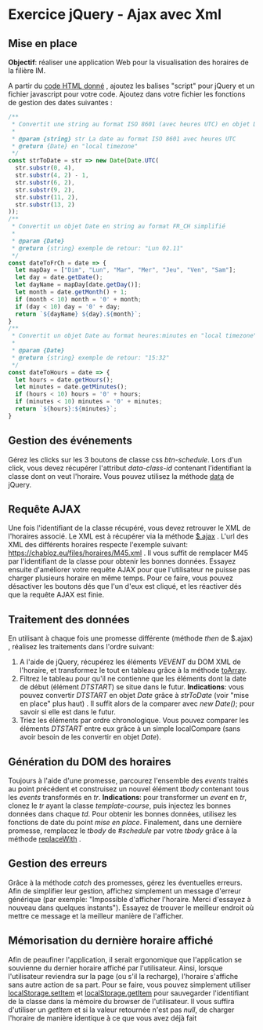 # Exercice jQuery - Ajax avec Xml 

## Mise en place

**Objectif**:  réaliser une application Web pour la visualisation des horaires de la filière IM.

A partir du [code HTML donné](resources/jqueryAjaxXml.html) , ajoutez les balises "script" pour jQuery et un fichier javascript pour votre code. Ajoutez dans votre fichier  les fonctions de gestion des dates suivantes :

```js
/** 
 * Convertit une string au format ISO 8601 (avec heures UTC) en objet Date
 * 
 * @param {string} str La date au format ISO 8601 avec heures UTC
 * @return {Date} en "local timezone"
 */
const strToDate = str => new Date(Date.UTC(
  str.substr(0, 4),
  str.substr(4, 2) - 1,
  str.substr(6, 2),
  str.substr(9, 2),
  str.substr(11, 2),
  str.substr(13, 2)  
));
/**
 * Convertit un objet Date en string au format FR_CH simplifié 
 * 
 * @param {Date} 
 * @return {string} exemple de retour: "Lun 02.11"
 */
const dateToFrCh = date => {
  let mapDay = ["Dim", "Lun", "Mar", "Mer", "Jeu", "Ven", "Sam"];
  let day = date.getDate();
  let dayName = mapDay[date.getDay()];
  let month = date.getMonth() + 1;
  if (month < 10) month = '0' + month;  
  if (day < 10) day = '0' + day;
  return `${dayName} ${day}.${month}`;
}
/**
 * Convertit un objet Date au format heures:minutes en "local timezone"
 * 
 * @param {Date} 
 * @return {string} exemple de retour: "15:32"
 */
const dateToHours = date => {  
  let hours = date.getHours();
  let minutes = date.getMinutes();
  if (hours < 10) hours = '0' + hours;  
  if (minutes < 10) minutes = '0' + minutes;    
  return `${hours}:${minutes}`;
}
```
## Gestion des événements
Gérez les clicks sur les 3 boutons de classe css *btn-schedule*.  Lors d'un click, vous devez récupérer l'attribut *data-class-id* contenant l’identifiant la classe dont on veut l'horaire.  Vous pouvez utilisez la méthode [data](https://api.jquery.com/data/#data2) de jQuery. 

## Requête AJAX
Une fois l'identifiant de la classe récupéré, vous devez retrouver le XML de l'horaires associé. Le XML est  à récupérer via la méthode [$.ajax](https://api.jquery.com/jQuery.Ajax/)  . L'url des XML des différents horaires respecte l'exemple suivant:  https://chabloz.eu/files/horaires/M45.xml . Il vous suffit de remplacer M45 par l'identifiant de la classe pour obtenir les bonnes données. Essayez ensuite d'améliorer votre requête AJAX pour que l'utilisateur ne puisse pas charger plusieurs horaire en même temps. Pour ce faire, vous pouvez désactiver les boutons dés que l'un d'eux est cliqué, et les réactiver dés que la requête AJAX est finie.

## Traitement des données
En utilisant à chaque fois une promesse différente (méthode *then* de $.ajax) , réalisez les traitements dans l'ordre suivant:

 1. A l'aide de jQuery, récupérez les éléments *VEVENT* du DOM XML de l'horaire, et transformez le tout en tableau grâce à la méthode  [toArray](https://api.jquery.com/toArray).
 2. Filtrez le tableau pour qu'il ne contienne que les éléments dont la date de début (élément *DTSTART*) se situe dans le futur. **Indications**: vous pouvez convertir *DTSTART* en objet *Date* grâce à *strToDate* (voir "mise en place" plus haut) . Il suffit alors de la comparer avec  *new Date()*; pour savoir si elle est dans le futur.
 3. Triez les éléments par ordre chronologique. Vous pouvez comparer les éléments *DTSTART* entre eux grâce à un simple localCompare (sans avoir besoin de les convertir en objet *Date*).

 ## Génération du DOM des horaires

Toujours à l'aide d'une promesse, parcourez l'ensemble des *events* traités au point précédent et construisez un nouvel élément *tbody* contenant tous les *events* transformés en *tr*. **Indications**: pour transformer un *event* en *tr*, clonez le *tr* ayant la classe *template-course*, puis injectez les bonnes données dans chaque *td*. Pour obtenir les bonnes données, utilisez les fonctions de date du point *mise en place*. Finalement, dans une dernière promesse, remplacez le *tbody* de *#schedule* par votre *tbody* grâce à la méthode [replaceWith](http://api.jquery.com/replacewith/) .

## Gestion des erreurs

Grâce à la méthode *catch* des promesses, gérez les éventuelles erreurs. Afin de simplifier leur gestion, affichez simplement un message d'erreur générique (par exemple:  "Impossible d'afficher l'horaire. Merci d'essayez à nouveau dans quelques instants"). Essayez de trouver le meilleur endroit où mettre ce message et la meilleur manière de l'afficher.

## Mémorisation du dernière horaire affiché

Afin de peaufiner l'application, il serait ergonomique que l'application se souvienne du dernier horaire affiché par l'utilisateur. Ainsi, lorsque l'utilisateur reviendra sur la page (ou s'il la recharge), l'horaire s'affiche sans autre action de sa part. Pour se faire, vous pouvez simplement utiliser [localStorage.setItem](https://developer.mozilla.org/fr/docs/Web/API/Storage/setItem) et [localStorage.getItem](https://developer.mozilla.org/fr/docs/Web/API/Storage/getItem) pour sauvegarder l'identifiant de la classe dans la mémoire du browser de l'utilisateur. Il vous suffira d'utiliser un *getItem* et si la valeur retournée n'est pas *null*, de charger l'horaire de manière identique à ce que vous avez déjà fait 


 
<!--stackedit_data:
eyJoaXN0b3J5IjpbLTEyMjIzNzg1NTEsMzUzNDI2ODQwLC02ND
E4NzYwOTVdfQ==
-->